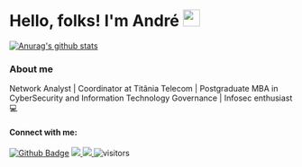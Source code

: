 # Hello, folks! I'm André <img src="https://raw.githubusercontent.com/MartinHeinz/MartinHeinz/master/wave.gif" width="30px">

[![Anurag's github stats](https://github-readme-stats.vercel.app/api?username=piresand&theme=blue-green)](https://github.com/piresand/github-readme-stats)

### About me

Network Analyst | Coordinator at Titânia Telecom | Postgraduate MBA in CyberSecurity and Information Technology Governance | Infosec enthusiast 💻

#### Connect with me:
[![Github Badge](https://img.shields.io/badge/-Github-000?style=flat-square&logo=Github&logoColor=white&link=https://github.com/piresand)](https://github.com/piresand)
<a href="https://www.linkedin.com/in/piresand" alt="linkedin" target="_blank">
<img src="https://img.shields.io/badge/LinkedIn-piresand.svg?&style=flat-square&logo=linkedin&logoColor=white">
</a>
<a href="mailto:<andrepires.corporativo@gmail.com>" alt="gmail" target="_blank">
<img src="https://img.shields.io/badge/-Gmail-FF0000?style=flat-square&labelColor=FF0000&logo=gmail&logoColor=white&link=mailto:<andrepires.corporativo@gmail.com>" />
</a>
![visitors](https://visitor-badge.glitch.me/badge?page_id=piresand)




